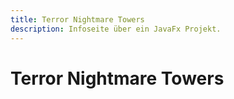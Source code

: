 ```yaml
---
title: Terror Nightmare Towers
description: Infoseite über ein JavaFx Projekt.
---
```


# Terror Nightmare Towers